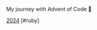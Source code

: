 My journey with Advent of Code 🚴

[2024](https://github.com/louishuyng/advent-of-code/tree/main/2024) [#ruby]
